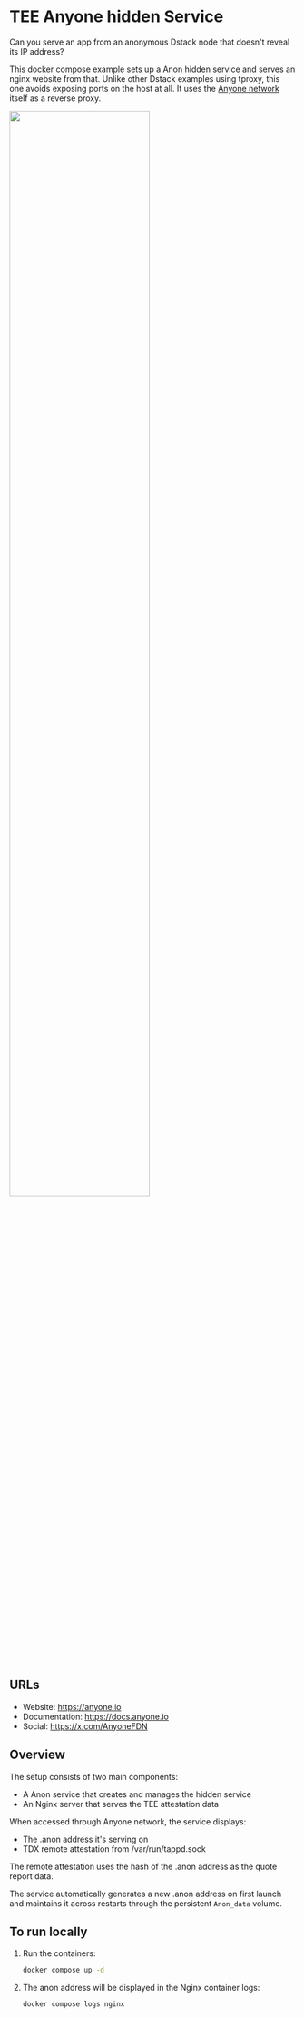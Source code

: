# TEE Anyone hidden Service

Can you serve an app from an anonymous Dstack node that doesn't reveal its IP address?

This docker compose example sets up a Anon hidden service and serves an nginx website from that. Unlike other Dstack examples using tproxy, this one avoids exposing ports on the host at all. It uses the [Anyone network](https://www.anyone.io/) itself as a reverse proxy.

<img src="https://github.com/user-attachments/assets/109efef7-a2b3-4ff9-8764-1233af841cf9" style="width:70%; height:auto;">

## URLs

 * Website: https://anyone.io
 * Documentation:     https://docs.anyone.io
 * Social:            https://x.com/AnyoneFDN

## Overview

The setup consists of two main components:
- A Anon service that creates and manages the hidden service
- An Nginx server that serves the TEE attestation data

When accessed through Anyone network, the service displays:
- The .anon address it's serving on
- TDX remote attestation from /var/run/tappd.sock

The remote attestation uses the hash of the .anon address as the quote report data.

The service automatically generates a new .anon address on first launch and maintains it across restarts through the persistent `Anon_data` volume.

## To run locally

1. Run the containers:
   ```bash
   docker compose up -d
   ```
2. The anon address will be displayed in the Nginx container logs:
   ```bash
   docker compose logs nginx
   ```
